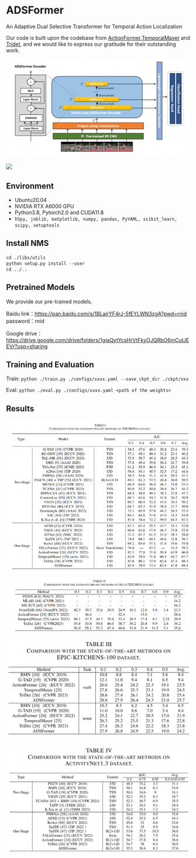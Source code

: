 # ADSFormer

An Adaptive Dual Selective Transformer for Temporal Action Localization

Our code is built upon the codebase from [ActionFormer](https://github.com/happyharrycn/actionformer_release),[TemporalMaxer](https://github.com/TuanTNG/TemporalMaxer) and [Tridet](https://github.com/dingfengshi/TriDet), and we would like to express our gratitude for their outstanding work.

![](./docs/fig2.png)

![](./docs/fig3.png)

## Environment
- Ubuntu20.04
-  NVIDIA RTX A6000 GPU
-  Python3.8, Pytorch2.0 and CUDA11.8
-  `h5py,
joblib,
matplotlib,
numpy,
pandas,
PyYAML,
scikit_learn,
scipy,
setuptools`


## Install NMS
```
cd ./libs/utils
python setup.py install --user
cd ../..
```


## Pretrained Models

We provide our pre-trained models. 

Baidu link：https://pan.baidu.com/s/1BLairYF4rJ-5fEYLWN3zgA?pwd=rnid password：rnid 

Google drive：https://drive.google.com/drive/folders/1giaQytYcsHrVtFkyOJQRbO6mCulJEEVr?usp=sharing

## Training and Evaluation
Train: `python ./train.py ./configs/xxxx.yaml --save_ckpt_dir ./ckpt/xxx`

Eval: `python ./eval.py ./configs/xxxx.yaml <path of the weights>`

## Results

![](./docs/table1.png)

![](./docs/table2.png)

![](./docs/table3.png)

![](./docs/table4.png)
